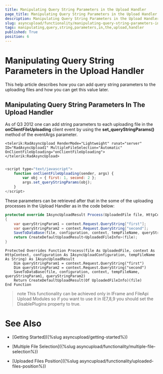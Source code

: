 ```yaml
---
title: Manipulating Query String Parameters in the Upload Handler
page_title: Manipulating Query String Parameters in the Upload Handler | RadAsyncUpload for ASP.NET AJAX Documentation
description: Manipulating Query String Parameters in the Upload Handler
slug: asyncupload/functionality/manipulating-query-string-parameters-in-the-upload-handler
tags: manipulating,query,string,parameters,in,the,upload,handler
published: True
position: 6
---
```


# Manipulating Query String Parameters in the Upload Handler



This help article describes how you can add query string parameters to the uploading files and how you can get this value later.

## Manipulating Query String Parameters In The Upload Handler

As of Q3 2012 one can add string parameters to each uploading file in the **onClientFileUploading** client event by using the **set_queryStringParams()** method of the eventArgs parameter.

````ASP.NET
<telerik:RadAsyncUpload RenderMode="Lightweight" runat="server" ID="RadAsyncUpload1" MultipleFileSelection="Automatic" OnClientFileUploading="onClientFileUploading">
</telerik:RadAsyncUpload>
	         
````

````JavaScript
<script type="text/javascript">
    function onClientFileUploading(sender, args) {
        var obj = { first: 1, second: 2 };
        args.set_queryStringParams(obj);
    }
</script>  
````

These parameters can be retrieved after that in the some of the uploading processes in the Upload Handler as in the code below:

````C#	    
protected override IAsyncUploadResult Process(UploadedFile file, HttpContext context, IAsyncUploadConfiguration configuration, string tempFileName)
{
    var queryStringParam1 = context.Request.QueryString["first"];
    var queryStringParam2 = context.Request.QueryString["second"];
    SaveToDataBase(file, configuration, context, tempFileName, queryStringParam1, queryStringParam2);
    return CreateDefaultUploadResult<UploadedFileInfo>(file);
}
````

````VB.NET
Protected Overrides Function Process(file As UploadedFile, context As HttpContext, configuration As IAsyncUploadConfiguration, tempFileName As String) As IAsyncUploadResult
    Dim queryStringParam1 = context.Request.QueryString("first")
    Dim queryStringParam2 = context.Request.QueryString("second")
    SaveToDataBase(file, configuration, context, tempFileName, queryStringParam1, queryStringParam2)
    Return CreateDefaultUploadResult(Of UploadedFileInfo)(file)
End Function	
````

>note This functionality can be achieved only in IFrame and FileApi Upload Modules so if you want to use it in IE7,8,9 you should set the DisablePlugins property to true.
>

# See Also

 * [Getting Started]({%slug asyncupload/getting-started%})

 * [Multiple File Selection]({%slug asyncupload/functionality/multiple-file-selection%})

 * [Uploaded Files Position]({%slug asyncupload/functionality/uploaded-files-position%})
